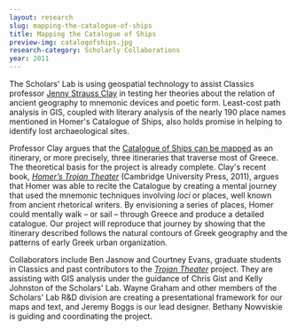 ```yaml
---
layout: research
slug: mapping-the-catalogue-of-ships
title: Mapping the Catalogue of Ships
preview-img: catalogofships.jpg
research-category: Scholarly Collaborations
year: 2011
---
```


The Scholars' Lab is using geospatial technology to assist Classics professor [Jenny Strauss Clay](http://classics.virginia.edu/people/profile/jsc2t) in testing her theories about the relation of ancient geography to mnemonic devices and poetic form. Least-cost path analysis in GIS, coupled with literary analysis of the nearly 190 place names mentioned in Homer's Catalogue of Ships, also holds promise in helping to identify lost archaeological sites.

Professor Clay argues that the [Catalogue of Ships can be mapped](http://ships.lib.virginia.edu/) as an itinerary, or more precisely, three itineraries that traverse most of Greece. The theoretical basis for the project is already complete. Clay's recent book, _[Homer’s Trojan Theater](http://books.google.com/books/about/Homer_s_Trojan_Theater.html?id=d8JTqjNWHOsC)_ (Cambridge University Press, 2011), argues that Homer was able to recite the Catalogue by creating a mental journey that used the mnemonic techniques involving _loci_ or places, well known from ancient rhetorical writers. By envisioning a series of places, Homer could mentally walk – or sail – through Greece and produce a detailed catalogue. Our project will reproduce that journey by showing that the itinerary described follows the natural contours of Greek geography and the patterns of early Greek urban organization.

Collaborators include Ben Jasnow and Courtney Evans, graduate students in Classics and past contributors to the _[Trojan Theater](http://www.homerstrojantheater.org)_ project. They are assisting with GIS analysis under the guidance of Chris Gist and Kelly Johnston of the Scholars' Lab. Wayne Graham and other members of the Scholars' Lab R&D division are creating a presentational framework for our maps and text, and Jeremy Boggs is our lead designer. Bethany Nowviskie is guiding and coordinating the project.
